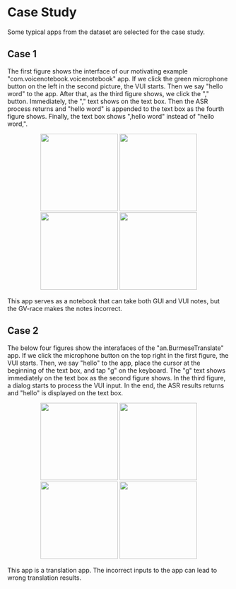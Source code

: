 # Case Study
Some typical apps from the dataset are selected for the case study. 

## Case 1
The first figure shows the interface of our motivating example "com.voicenotebook.voicenotebook" app.
If we click the green microphone button on the left in the second picture, the VUI starts.
Then we say "hello word" to the app.
After that, as the third figure shows, we click the "," button.
Immediately, the "," text shows on the text box.
Then the ASR process returns and "hello word" is appended to the text box as the fourth figure shows.
Finally, the text box shows ",hello word" instead of "hello word,".
<center class="half">
    <img src="com.voicenotebook.voicenotebook.apk/page0.png" width = 175 text = "page0"/>
    <img src="com.voicenotebook.voicenotebook.apk/page1.png" width = 175 />
    <img src="com.voicenotebook.voicenotebook.apk/page2.png" width = 175 />
    <img src="com.voicenotebook.voicenotebook.apk/page3.png" width = 175 />
</center>

This app serves as a notebook that can take both GUI and VUI notes, but the GV-race makes the notes incorrect.



## Case 2
​The below four figures show the interafaces of the "an.BurmeseTranslate" app.
If we click the microphone button on the top right in the first figure, the VUI starts.
Then, we say "hello" to the app, place the cursor at the beginning of the text box, and tap "g" on the keyboard.
The "g" text shows immediately on the text box as the second figure shows.
In the third figure, a dialog starts to process the VUI input.
In the end, the ASR results returns and "hello" is displayed on the text box.

<center class="half">
    <img src="an.BurmeseTranslate.apk/page0.png" width = 175 text = "page0"/>
    <img src="an.BurmeseTranslate.apk/page1.png" width = 175 />
    <img src="an.BurmeseTranslate.apk/page2.png" width = 175 />
    <img src="an.BurmeseTranslate.apk/page3.png" width = 175 />
</center>

This app is a translation app.
The incorrect inputs to the app can lead to wrong translation results.